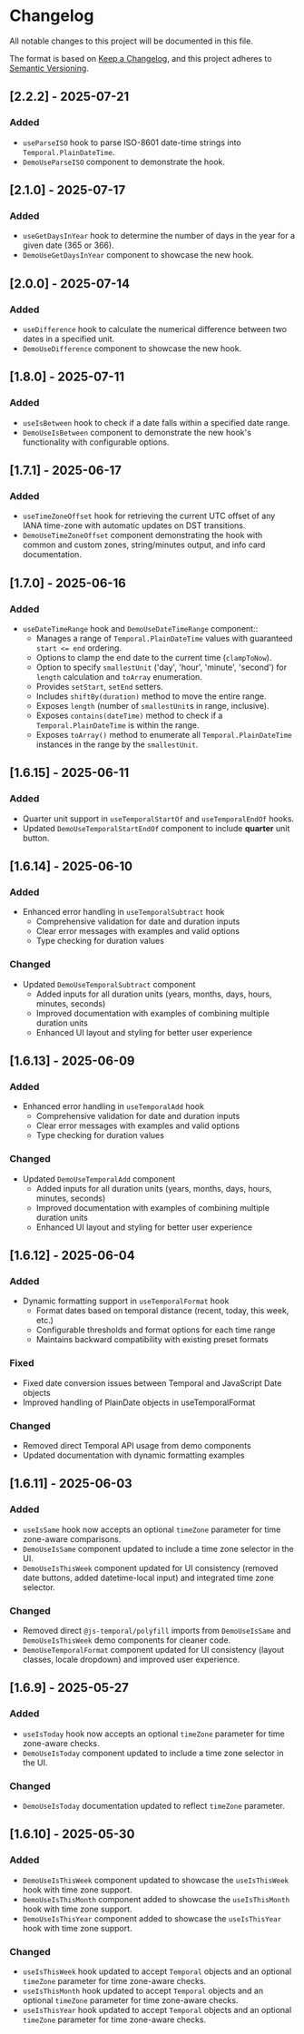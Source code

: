 # Changelog

All notable changes to this project will be documented in this file.

The format is based on [Keep a Changelog](https://keepachangelog.com/en/1.0.0/),
and this project adheres to [Semantic Versioning](https://semver.org/spec/v2.0.0.html).

## [2.2.2] - 2025-07-21

### Added
- `useParseISO` hook to parse ISO-8601 date-time strings into `Temporal.PlainDateTime`.
- `DemoUseParseISO` component to demonstrate the hook.

## [2.1.0] - 2025-07-17

### Added
- `useGetDaysInYear` hook to determine the number of days in the year for a given date (365 or 366).
- `DemoUseGetDaysInYear` component to showcase the new hook.

## [2.0.0] - 2025-07-14

### Added
- `useDifference` hook to calculate the numerical difference between two dates in a specified unit.
- `DemoUseDifference` component to showcase the new hook.

## [1.8.0] - 2025-07-11

### Added
- `useIsBetween` hook to check if a date falls within a specified date range.
- `DemoUseIsBetween` component to demonstrate the new hook's functionality with configurable options.


## [1.7.1] - 2025-06-17

### Added
- `useTimeZoneOffset` hook for retrieving the current UTC offset of any IANA time-zone with automatic updates on DST transitions.
- `DemoUseTimeZoneOffset` component demonstrating the hook with common and custom zones, string/minutes output, and info card documentation.

## [1.7.0] - 2025-06-16

### Added
- `useDateTimeRange` hook and `DemoUseDateTimeRange` component::
  - Manages a range of `Temporal.PlainDateTime` values with guaranteed `start <= end` ordering.
  - Options to clamp the end date to the current time (`clampToNow`).
  - Option to specify `smallestUnit` ('day', 'hour', 'minute', 'second') for `length` calculation and `toArray` enumeration.
  - Provides `setStart`, `setEnd` setters.
  - Includes `shiftBy(duration)` method to move the entire range.
  - Exposes `length` (number of `smallestUnit`s in range, inclusive).
  - Exposes `contains(dateTime)` method to check if a `Temporal.PlainDateTime` is within the range.
  - Exposes `toArray()` method to enumerate all `Temporal.PlainDateTime` instances in the range by the `smallestUnit`.

## [1.6.15] - 2025-06-11

### Added
- Quarter unit support in `useTemporalStartOf` and `useTemporalEndOf` hooks.
- Updated `DemoUseTemporalStartEndOf` component to include **quarter** unit button.

## [1.6.14] - 2025-06-10

### Added
- Enhanced error handling in `useTemporalSubtract` hook
  - Comprehensive validation for date and duration inputs
  - Clear error messages with examples and valid options
  - Type checking for duration values

### Changed
- Updated `DemoUseTemporalSubtract` component
  - Added inputs for all duration units (years, months, days, hours, minutes, seconds)
  - Improved documentation with examples of combining multiple duration units
  - Enhanced UI layout and styling for better user experience


## [1.6.13] - 2025-06-09

### Added
- Enhanced error handling in `useTemporalAdd` hook
  - Comprehensive validation for date and duration inputs
  - Clear error messages with examples and valid options
  - Type checking for duration values

### Changed
- Updated `DemoUseTemporalAdd` component
  - Added inputs for all duration units (years, months, days, hours, minutes, seconds)
  - Improved documentation with examples of combining multiple duration units
  - Enhanced UI layout and styling for better user experience


## [1.6.12] - 2025-06-04

### Added
- Dynamic formatting support in `useTemporalFormat` hook
  - Format dates based on temporal distance (recent, today, this week, etc.)
  - Configurable thresholds and format options for each time range
  - Maintains backward compatibility with existing preset formats

### Fixed
- Fixed date conversion issues between Temporal and JavaScript Date objects
- Improved handling of PlainDate objects in useTemporalFormat

### Changed
- Removed direct Temporal API usage from demo components
- Updated documentation with dynamic formatting examples

## [1.6.11] - 2025-06-03
### Added
- `useIsSame` hook now accepts an optional `timeZone` parameter for time zone-aware comparisons.
- `DemoUseIsSame` component updated to include a time zone selector in the UI.
- `DemoUseIsThisWeek` component updated for UI consistency (removed date buttons, added datetime-local input) and integrated time zone selector.
### Changed
- Removed direct `@js-temporal/polyfill` imports from `DemoUseIsSame` and `DemoUseIsThisWeek` demo components for cleaner code.
- `DemoUseTemporalFormat` component updated for UI consistency (layout classes, locale dropdown) and improved user experience.

## [1.6.9] - 2025-05-27
### Added
- `useIsToday` hook now accepts an optional `timeZone` parameter for time zone-aware checks.
- `DemoUseIsToday` component updated to include a time zone selector in the UI.

### Changed
- `DemoUseIsToday` documentation updated to reflect `timeZone` parameter.
## [1.6.10] - 2025-05-30

### Added
- `DemoUseIsThisWeek` component updated to showcase the `useIsThisWeek` hook with time zone support.
- `DemoUseIsThisMonth` component added to showcase the `useIsThisMonth` hook with time zone support.
- `DemoUseIsThisYear` component added to showcase the `useIsThisYear` hook with time zone support.

### Changed
- `useIsThisWeek` hook updated to accept `Temporal` objects and an optional `timeZone` parameter for time zone-aware checks.
- `useIsThisMonth` hook updated to accept `Temporal` objects and an optional `timeZone` parameter for time zone-aware checks.
- `useIsThisYear` hook updated to accept `Temporal` objects and an optional `timeZone` parameter for time zone-aware checks.
